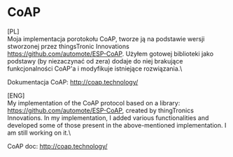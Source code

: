 # CoAP

[PL]\
Moja implementacja porotokołu CoAP, tworze ją na podstawie wersji stworzonej przez thingsTronic Innovations https://github.com/automote/ESP-CoAP. 
Użyłem gotowej biblioteki jako podstawy (by niezaczynać od zera) dodaje do niej brakujące funkcjonalności CoAP'a i modyfikuje istniejące rozwiązania.\

Dokumentacja CoAP: http://coap.technology/

[ENG]\
My implementation of the CoAP protocol based on a library: https://github.com/automote/ESP-CoAP, 
created by thingTronics Innovations. In my implementation, I added various functionalities and 
developed some of those present in the above-mentioned implementation. I am still working on it.\

CoAP doc: http://coap.technology/
